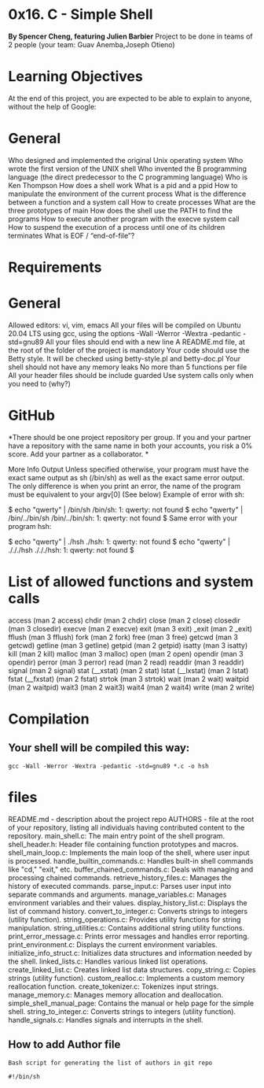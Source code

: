 # 0x16. C - Simple Shell
 **By Spencer Cheng, featuring Julien Barbier**
 Project to be done in teams of 2 people (your team: Guav Anemba,Joseph Otieno)

# Learning Objectives
At the end of this project, you are expected to be able to explain to anyone, without the help of Google:

# General
Who designed and implemented the original Unix operating system
Who wrote the first version of the UNIX shell
Who invented the B programming language (the direct predecessor to the C programming language)
Who is Ken Thompson
How does a shell work
What is a pid and a ppid
How to manipulate the environment of the current process
What is the difference between a function and a system call
How to create processes
What are the three prototypes of main
How does the shell use the PATH to find the programs
How to execute another program with the execve system call
How to suspend the execution of a process until one of its children terminates
What is EOF / “end-of-file”?
# Requirements
#  General
Allowed editors: vi, vim, emacs
All your files will be compiled on Ubuntu 20.04 LTS using gcc, using the options -Wall -Werror -Wextra -pedantic -std=gnu89
All your files should end with a new line
A README.md file, at the root of the folder of the project is mandatory
Your code should use the Betty style. It will be checked using betty-style.pl and betty-doc.pl
Your shell should not have any memory leaks
No more than 5 functions per file
All your header files should be include guarded
Use system calls only when you need to (why?)
# GitHub
*There should be one project repository per group. If you and your partner have a repository with the same name in both your accounts, you risk a 0% score. Add your partner as a collaborator. *

More Info
Output
Unless specified otherwise, your program must have the exact same output as sh (/bin/sh) as well as the exact same error output.
The only difference is when you print an error, the name of the program must be equivalent to your argv[0] (See below)
Example of error with sh:

$ echo "qwerty" | /bin/sh
/bin/sh: 1: qwerty: not found
$ echo "qwerty" | /bin/../bin/sh
/bin/../bin/sh: 1: qwerty: not found
$
Same error with your program hsh:

$ echo "qwerty" | ./hsh
./hsh: 1: qwerty: not found
$ echo "qwerty" | ./././hsh
./././hsh: 1: qwerty: not found
$

# List of allowed functions and system calls
access (man 2 access)
chdir (man 2 chdir)
close (man 2 close)
closedir (man 3 closedir)
execve (man 2 execve)
exit (man 3 exit)
_exit (man 2 _exit)
fflush (man 3 fflush)
fork (man 2 fork)
free (man 3 free)
getcwd (man 3 getcwd)
getline (man 3 getline)
getpid (man 2 getpid)
isatty (man 3 isatty)
kill (man 2 kill)
malloc (man 3 malloc)
open (man 2 open)
opendir (man 3 opendir)
perror (man 3 perror)
read (man 2 read)
readdir (man 3 readdir)
signal (man 2 signal)
stat (__xstat) (man 2 stat)
lstat (__lxstat) (man 2 lstat)
fstat (__fxstat) (man 2 fstat)
strtok (man 3 strtok)
wait (man 2 wait)
waitpid (man 2 waitpid)
wait3 (man 2 wait3)
wait4 (man 2 wait4)
write (man 2 write)

# Compilation
## Your shell will be compiled this way:

`gcc -Wall -Werror -Wextra -pedantic -std=gnu89 *.c -o hsh`


# files
README.md - description about the project repo
AUTHORS - file at the  root of your repository, listing all individuals having contributed content to the repository. 
main_shell.c: The main entry point of the shell program.
shell_header.h: Header file containing function prototypes and macros.
shell_main_loop.c: Implements the main loop of the shell, where user input is processed.
handle_builtin_commands.c: Handles built-in shell commands like "cd," "exit," etc.
buffer_chained_commands.c: Deals with managing and processing chained commands.
retrieve_history_files.c: Manages the history of executed commands.
parse_input.c: Parses user input into separate commands and arguments.
manage_variables.c: Manages environment variables and their values.
display_history_list.c: Displays the list of command history.
convert_to_integer.c: Converts strings to integers (utility function).
string_operations.c: Provides utility functions for string manipulation.
string_utilities.c: Contains additional string utility functions.
print_error_message.c: Prints error messages and handles error reporting.
print_environment.c: Displays the current environment variables.
initialize_info_struct.c: Initializes data structures and information needed by the shell.
linked_lists.c: Handles various linked list operations.
create_linked_list.c: Creates linked list data structures.
copy_string.c: Copies strings (utility function).
custom_realloc.c: Implements a custom memory reallocation function.
create_tokenizer.c: Tokenizes input strings.
manage_memory.c: Manages memory allocation and deallocation.
simple_shell_manual_page: Contains the manual or help page for the simple shell.
string_to_integer.c: Converts strings to integers (utility function).
handle_signals.c: Handles signals and interrupts in the shell.
 
## How to add Author file
`Bash script for generating the list of authors in git repo`
```
#!/bin/sh

